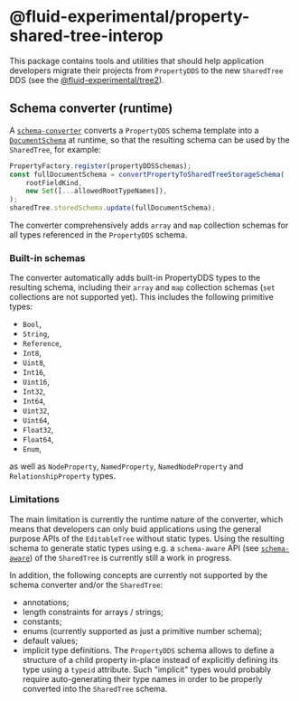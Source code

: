 # @fluid-experimental/property-shared-tree-interop

This package contains tools and utilities that should help application developers migrate their projects
from `PropertyDDS` to the new `SharedTree` DDS (see the
[@fluid-experimental/tree2](https://github.com/microsoft/FluidFramework/blob/main/experimental/dds/tree2/README.md)).

## Schema converter (runtime)

A [`schema-converter`](./src/schemaConverter.ts) converts a `PropertyDDS` schema template into a [`DocumentSchema`](https://github.com/microsoft/FluidFramework/blob/main/experimental/dds/tree2/src/feature-libraries/modular-schema/typedSchema/schemaBuilder.ts) at runtime, so that the resulting schema can be used by the `SharedTree`, for example:

```ts
PropertyFactory.register(propertyDDSSchemas);
const fullDocumentSchema = convertPropertyToSharedTreeStorageSchema(
	rootFieldKind,
	new Set([...allowedRootTypeNames]),
);
sharedTree.storedSchema.update(fullDocumentSchema);
```

The converter comprehensively adds `array` and `map` collection schemas for all types referenced in the `PropertyDDS` schema.

### Built-in schemas

The converter automatically adds built-in PropertyDDS types to the resulting schema,
including their `array` and `map` collection schemas (`set` collections are not supported yet).
This includes the following primitive types:

-   `Bool`,
-   `String`,
-   `Reference`,
-   `Int8`,
-   `Uint8`,
-   `Int16`,
-   `Uint16`,
-   `Int32`,
-   `Int64`,
-   `Uint32`,
-   `Uint64`,
-   `Float32`,
-   `Float64`,
-   `Enum`,

as well as `NodeProperty`, `NamedProperty`, `NamedNodeProperty` and `RelationshipProperty` types.

### Limitations

The main limitation is currently the runtime nature of the converter, which means that developers can only buid applications using the general purpose APIs of the `EditableTree` without static types. Using the resulting schema to generate static types using e.g. a `schema-aware` API (see [`schema-aware`](https://github.com/microsoft/FluidFramework/blob/main/experimental/dds/tree2/src/feature-libraries/schema-aware/README.md)) of the `SharedTree` is currently still a work in progress.

In addition, the following concepts are currently not supported by the schema converter and/or the `SharedTree`:

-   annotations;
-   length constraints for arrays / strings;
-   constants;
-   enums (currently supported as just a primitive number schema);
-   default values;
-   implicit type definitions. The `PropertyDDS` schema allows to define a structure of a child property in-place instead of explicitly defining its type using a `typeid` attribute. Such "implicit" types would probably require auto-generating their type names in order to be properly converted into the `SharedTree` schema.
